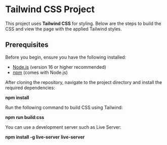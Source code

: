 # Tailwind CSS Project

This project uses **Tailwind CSS** for styling. Below are the steps to build the CSS and view the page with the applied Tailwind styles.

## Prerequisites

Before you begin, ensure you have the following installed:

- [Node.js](https://nodejs.org/) (version 16 or higher recommended)
- [npm](https://www.npmjs.com/) (comes with Node.js)

After cloning the repository, navigate to the project directory and install the required dependencies:

**npm install**

Run the following command to build CSS using Tailwind:

**npm run build:css**

You can use a development server such as Live Server:

**npm install -g live-server**
**live-server**
